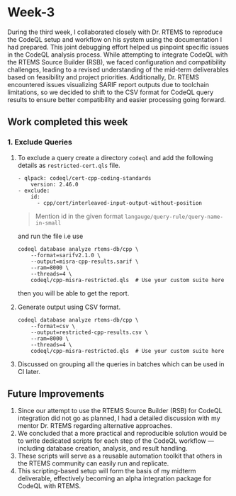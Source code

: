 # Week-3

During the third week, I collaborated closely with Dr. RTEMS to reproduce the CodeQL setup and workflow on his system using the documentation I had prepared. This joint debugging effort helped us pinpoint specific issues in the CodeQL analysis process. While attempting to integrate CodeQL with the RTEMS Source Builder (RSB), we faced configuration and compatibility challenges, leading to a revised understanding of the mid-term deliverables based on feasibility and project priorities. Additionally, Dr. RTEMS encountered issues visualizing SARIF report outputs due to toolchain limitations, so we decided to shift to the CSV format for CodeQL query results to ensure better compatibility and easier processing going forward.


## Work completed this week

### 1. Exclude Queries  
1. To exclude a query create a directory `codeql` and add the following details as `restricted-cert.qls` file.
    ```
    - qlpack: codeql/cert-cpp-coding-standards
        version: 2.46.0
    - exclude:
        id:
          - cpp/cert/interleaved-input-output-without-position
    ```
    > Mention id in the given format `langauge/query-rule/query-name-in-small` 
    
    and run the file i.e use 
    ```
    codeql database analyze rtems-db/cpp \
        --format=sarifv2.1.0 \
        --output=misra-cpp-results.sarif \
        --ram=8000 \
        --threads=4 \
        codeql/cpp-misra-restricted.qls  # Use your custom suite here 
    ```
    then you will be able to get the report.

2. Generate output using CSV format.
    ```
    codeql database analyze rtems-db/cpp \
        --format=csv \
        --output=restricted-cpp-results.csv \
        --ram=8000 \
        --threads=4 \
        codeql/cpp-misra-restricted.qls  # Use your custom suite here
    ```
3. Discussed on grouping all the queries in batches which can be used in CI later.

## Future Improvements
1. Since our attempt to use the RTEMS Source Builder (RSB) for CodeQL integration did not go as planned, I had a detailed discussion with my mentor Dr. RTEMS regarding alternative approaches.
2. We concluded that a more practical and reproducible solution would be to write dedicated scripts for each step of the CodeQL workflow — including database creation, analysis, and result handling.
3. These scripts will serve as a reusable automation toolkit that others in the RTEMS community can easily run and replicate.
4. This scripting-based setup will form the basis of my midterm deliverable, effectively becoming an alpha integration package for CodeQL with RTEMS.
    